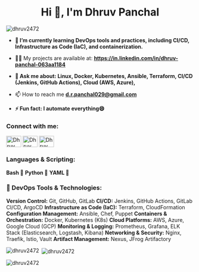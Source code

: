 <h1 align="center">Hi 👋, I'm Dhruv Panchal</h1>
<!-- <h3 align="center">A passionate frontend developer from India</h3> -->
<!-- <img align="right" alt="coding" width="50%"  src="https://camo.githubusercontent.com/a4c584bce1c41271485d28f92aaf9f581b3c88b68ca723b6edfd58b4ba988c2b/68747470733a2f2f63646e2e6472696262626c652e636f6d2f75736572732f313138373833362f73637265656e73686f74732f363533393432392f70726f6772616d65722e676966"> -->
<p align="left"> <img src="https://komarev.com/ghpvc/?username=dhruv2472&label=Profile%20views&color=0e75b6&style=flat" alt="dhruv2472" /> </p>

- **🚀 I’m currently learning DevOps tools and practices, including CI/CD, Infrastructure as Code (IaC), and containerization.**
  
- 👨‍💻 My projects are available at: **https://in.linkedin.com/in/dhruv-panchal-063aa1184**

- **💬 Ask me about: Linux, Docker, Kubernetes, Ansible, Terraform, CI/CD (Jenkins, GitHub Actions), Cloud (AWS, Azure),**

- 📫 How to reach me **d.r.panchal029@gmail.com**

- **⚡ Fun fact: I automate everything😄**

<h3 align="left">Connect with me:</h3>
<p align="left">
<a href="https://in.linkedin.com/in/dhruv-panchal-063aa1184" target="blank"><img align="center" src="https://raw.githubusercontent.com/rahuldkjain/github-profile-readme-generator/master/src/images/icons/Social/linked-in-alt.svg" alt="Dhruv Panchal" height="30" width="40" /></a>
<a href="https://fb.com/Dhruv Panchal" target="blank"><img align="center" src="https://raw.githubusercontent.com/rahuldkjain/github-profile-readme-generator/master/src/images/icons/Social/facebook.svg" alt="Dhruv Panchal" height="30" width="40" /></a>
<a href="https://instagram.com/dhruv_8320" target="blank"><img align="center" src="https://raw.githubusercontent.com/rahuldkjain/github-profile-readme-generator/master/src/images/icons/Social/instagram.svg" alt="Dhruv Panchal" height="30" width="40" /></a>
</p>

<h3 align="left">Languages & Scripting:</h3>

**Bash 🐧**
**Python 🐍**
**YAML 📜**

<h3>🔧 DevOps Tools & Technologies:</h3>

**Version Control:** Git, GitHub, GitLab
**CI/CD:** Jenkins, GitHub Actions, GitLab CI/CD, ArgoCD
**Infrastructure as Code (IaC):** Terraform, CloudFormation
**Configuration Management:** Ansible, Chef, Puppet
**Containers & Orchestration:** Docker, Kubernetes (K8s)
**Cloud Platforms:** AWS, Azure, Google Cloud (GCP)
**Monitoring & Logging:** Prometheus, Grafana, ELK Stack (Elasticsearch, Logstash, Kibana)
**Networking & Security:** Nginx, Traefik, Istio, Vault
**Artifact Management:** Nexus, JFrog Artifactory

<p><img align="left" src="https://github-readme-stats.vercel.app/api/top-langs?username=dhruv2472&show_icons=true&locale=en&layout=compact" alt="dhruv2472" /></p>

<p>&nbsp;<img align="center" src="https://github-readme-stats.vercel.app/api?username=dhruv2472&show_icons=true&locale=en" alt="dhruv2472" /></p>

<p><img align="center" src="https://github-readme-streak-stats.herokuapp.com/?user=dhruv2472&" alt="dhruv2472" /></p>
